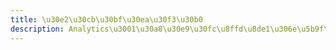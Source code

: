 ```yaml
---
title: \u30e2\u30cb\u30bf\u30ea\u30f3\u30b0
description: Analytics\u3001\u30a8\u30e9\u30fc\u8ffd\u8de1\u306e\u5b9f\u88c5
---
```


<script>
  import PreparingPage from '$lib/components/PreparingPage.svelte';
</script>

<PreparingPage />